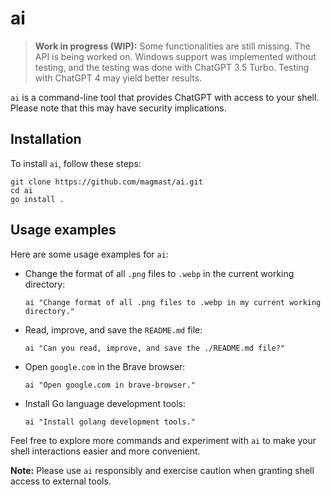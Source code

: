 # ai

> **Work in progress (WIP):** Some functionalities are still missing. The API is being worked on. Windows support was implemented without testing, and the testing was done with ChatGPT 3.5 Turbo. Testing with ChatGPT 4 may yield better results.

`ai` is a command-line tool that provides ChatGPT with access to your shell. Please note that this may have security implications.

## Installation

To install `ai`, follow these steps:

```
git clone https://github.com/magmast/ai.git
cd ai
go install .
```

## Usage examples

Here are some usage examples for `ai`:

- Change the format of all `.png` files to `.webp` in the current working directory:

  ```
  ai "Change format of all .png files to .webp in my current working directory."
  ```

- Read, improve, and save the `README.md` file:

  ```
  ai "Can you read, improve, and save the ./README.md file?"
  ```

- Open `google.com` in the Brave browser:

  ```
  ai "Open google.com in brave-browser."
  ```

- Install Go language development tools:
  ```
  ai "Install golang development tools."
  ```

Feel free to explore more commands and experiment with `ai` to make your shell interactions easier and more convenient.

**Note:** Please use `ai` responsibly and exercise caution when granting shell access to external tools.
